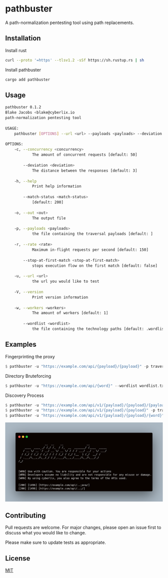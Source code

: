 # pathbuster

A path-normalization pentesting tool using path replacements.

## Installation

Install rust

```bash
curl --proto '=https' --tlsv1.2 -sSf https://sh.rustup.rs | sh
```

Install pathbuster

```bash
cargo add pathbuster
```


## Usage

```bash
pathbuster 0.1.2
Blake Jacobs <blake@cyberlix.io
path-normalization pentesting tool

USAGE:
    pathbuster [OPTIONS] --url <url> --payloads <payloads> --deviation <deviation>

OPTIONS:
    -c, --concurrency <concurrency>
            The amount of concurrent requests [default: 50]

        --deviation <deviation>
            The distance between the responses [default: 3]

    -h, --help
            Print help information

        --match-status <match-status>
            [default: 200]

    -o, --out <out>
            The output file

    -p, --payloads <payloads>
            the file containing the traversal payloads [default: ]

    -r, --rate <rate>
            Maximum in-flight requests per second [default: 150]

        --stop-at-first-match <stop-at-first-match>
            stops execution flow on the first match [default: false]

    -u, --url <url>
            the url you would like to test

    -V, --version
            Print version information

    -w, --workers <workers>
            The amount of workers [default: 1]

        --wordlist <wordlist>
            the file containing the technology paths [default: .wordlist.tmp]
```

## Examples

Fingerprinting the proxy

```rust
$ pathbuster -u "https://example.com/api/{payload}/{payload}" -p traversals.txt --match-status 400 --deviation 2 -o output.txt
```

Directory Bruteforcing

```rust
$ pathbuster -u "https://example.com/api/{word}" --wordlist wordlist.txt --match-status 200 --deviation 2 -o output.txt
```

Discovery Process

```rust
$ pathbuster -u "https://example.com/api/v1/{payload}/{payload}/{payload}" -p traversals.txt --match-status 400,500 --deviation 2 -o paths.txt
$ pathbuster -u "https://example.com/api/v1/{payload}/{payload}" -p traversals.txt --match-status 404 --deviation 2 -o paths.txt
$ pathbuster -u "https://example.com/api/v1/{payload}/{payload}/{word}" -p traversals.txt --wordlist wordlist.txt --match-status 200 --deviation 2 -o paths.txt
```

![Screenshot](static/example.png)


## Contributing

Pull requests are welcome. For major changes, please open an issue first
to discuss what you would like to change.

Please make sure to update tests as appropriate.

## License

[MIT](https://choosealicense.com/licenses/mit/)